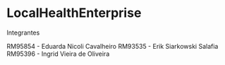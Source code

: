 # LocalHealthEnterprise

Integrantes

RM95854 - Eduarda Nicoli Cavalheiro
RM93535 - Erik Siarkowski Salafia
RM95396 - Ingrid Vieira de Oliveira

